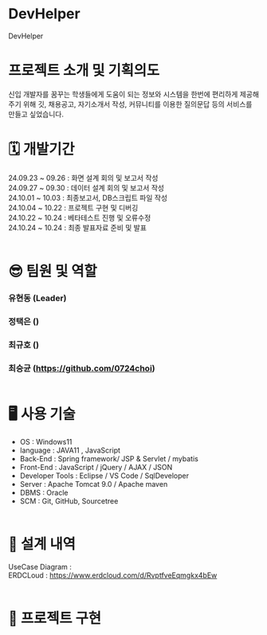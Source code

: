 # DevHelper
DevHelper
# 프로젝트 소개 및 기획의도<br>
신입 개발자를 꿈꾸는 학생들에게 도움이 되는 정보와 시스템을 한번에 편리하게 제공해주기 위해 깃, 채용공고, 자기소개서 작성, 커뮤니티를 이용한 질의문답 등의 서비스를 만들고 싶었습니다.



# 🗓️ 개발기간 <br>

24.09.23 ~ 09.26 : 화면 설계 회의 및 보고서 작성 <br>
24.09.27 ~ 09.30 : 데이터 설계 회의 및 보고서 작성 <br>
24.10.01 ~ 10.03 : 최종보고서, DB스크립트 파일 작성 <br>
24.10.04 ~ 10.22 : 프로젝트 구현 및 디버깅 <br>
24.10.22 ~ 10.24 : 베타테스트 진행 및 오류수정 <br>
24.10.24 ~ 10.24 : 최종 발표자료 준비 및 발표 <br><br>

# 😎 팀원 및 역할 <br>
### 유현동 (Leader) <br>
### 정택은 ()<br>
### 최규호 ()<br>
### 최승균 (https://github.com/0724choi) <br><br>


# 🖥️ 사용 기술 <br>
- OS : Windows11 <br>
- language : JAVA11 , JavaScript <br>
- Back-End : Spring framework/ JSP & Servlet / mybatis <br>
- Front-End : JavaScript / jQuery / AJAX / JSON <br>
- Developer Tools : Eclipse / VS Code / SqlDeveloper <br>
- Server : Apache Tomcat 9.0 / Apache maven <br>
- DBMS : Oracle <br>
- SCM : Git, GitHub, Sourcetree <br><br>


# 🧾 설계 내역 <br>
UseCase Diagram :  <br>
ERDCLoud : https://www.erdcloud.com/d/RvptfveEqmgkx4bEw <br><br>





# 🎨 프로젝트 구현 <br>
